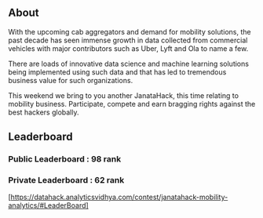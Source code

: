 ## About
With the upcoming cab aggregators and demand for mobility solutions, the past decade has seen immense growth in data collected from commercial vehicles with major contributors such as Uber, Lyft and Ola to name a few. 

There are loads of innovative data science and machine learning solutions being implemented using such data and that has led to tremendous business value for such organizations. 

This weekend we bring to you another JanataHack, this time relating to mobility business. Participate, compete and earn bragging rights against the best hackers globally.

## Leaderboard
### Public Leaderboard : 98 rank
### Private Leaderboard : 62 rank
[https://datahack.analyticsvidhya.com/contest/janatahack-mobility-analytics/#LeaderBoard]
